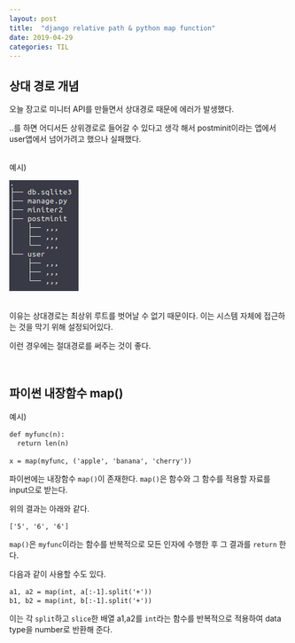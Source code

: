 ```yaml
---
layout: post
title:  "django relative path & python map function"
date: 2019-04-29
categories: TIL
---
```


## 상대 경로 개념

오늘 장고로 미니터 API를 만들면서 상대경로 때문에 에러가 발생했다.  
  
..를 하면 어디서든 상위경로로 들어갈 수 있다고 생각 해서 postminit이라는 앱에서 user앱에서 넘어가려고 했으나 실패했다.  

<br/>
예시)  

![](/img/blog0429.png)  

<br/>
이유는 상대경로는 최상위 루트를 벗어날 수 없기 때문이다. 이는 시스템 자체에 접근하는 것을 막기 위해 설정되어있다.  

이런 경우에는 절대경로를 써주는 것이 좋다.  

<br/>

## 파이썬 내장함수 map()  

예시)  

```
def myfunc(n):
  return len(n)

x = map(myfunc, ('apple', 'banana', 'cherry'))
```

파이썬에는 내장함수 `map()`이 존재한다. `map()`은  함수와 그 함수를 적용할 자료를 input으로 받는다.  

위의 결과는 아래와 같다.  
```
['5', '6', '6']
```

`map()`은 `myfunc`이라는 함수를 반복적으로 모든 인자에 수행한 후 그 결과를 `return` 한다.  

다음과 같이 사용할 수도 있다.  

```
a1, a2 = map(int, a[:-1].split('+'))
b1, b2 = map(int, b[:-1].split('+'))
```

이는 각 `split`하고 `slice`한 배열 a1,a2를 `int`라는 함수를 반복적으로 적용하여 data type을 number로 반환해 준다.
